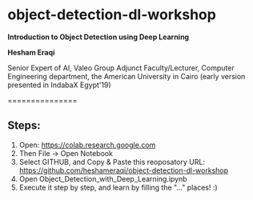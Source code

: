 # object-detection-dl-workshop

**Introduction to Object Detection using Deep Learning**

**Hesham Eraqi**

Senior Expert of AI, Valeo Group
Adjunct Faculty/Lecturer, Computer Engineering department, the American University in Cairo
(early version presented in IndabaX Egypt'19)

===============

## Steps: 
1. Open: https://colab.research.google.com
2. Then File -> Open Notebook
3. Select GITHUB, and Copy & Paste this reoposatory URL: https://github.com/heshameraqi/object-detection-dl-workshop
4. Open Object_Detection_with_Deep_Learning.ipynb
5. Execute it step by step, and learn by filling the "..." places! :)

